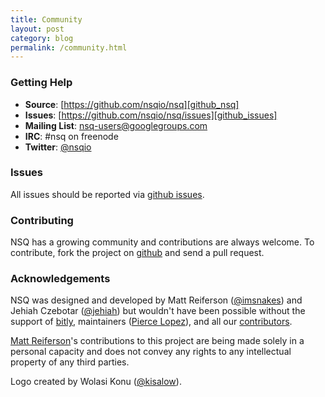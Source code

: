 ```yaml
---
title: Community
layout: post
category: blog
permalink: /community.html
---
```


### Getting Help

* **Source**: [https://github.com/nsqio/nsq][github_nsq]
* **Issues**: [https://github.com/nsqio/nsq/issues][github_issues]
* **Mailing List**: [nsq-users@googlegroups.com][google_group]
* **IRC**: #nsq on freenode
* **Twitter**: [@nsqio][nsqio_twitter]

### Issues

All issues should be reported via [github issues][github_issues].

### Contributing

NSQ has a growing community and contributions are always welcome. To contribute, fork the project
on [github][github_nsq] and send a pull request.

### Acknowledgements

NSQ was designed and developed by Matt Reiferson ([@imsnakes][snakes_twitter]) and Jehiah Czebotar
([@jehiah][jehiah_twitter]) but wouldn't have been possible without the support of [bitly][bitly],
maintainers ([Pierce Lopez][pierce_github]), and all our [contributors][contributors].

[Matt Reiferson][matt_github]'s contributions to this project are being made solely in a personal
capacity and does not convey any rights to any intellectual property of any third parties.

Logo created by Wolasi Konu ([@kisalow][wolasi_twitter]).

[github_issues]: https://github.com/nsqio/nsq/issues
[github_nsq]: https://github.com/nsqio/nsq
[google_group]: https://groups.google.com/group/nsq-users
[snakes_twitter]: https://twitter.com/imsnakes
[jehiah_twitter]: https://twitter.com/jehiah
[bitly]: https://bitly.com
[contributors]: https://github.com/nsqio/nsq/graphs/contributors
[nsqio_twitter]: https://twitter.com/nsqio
[wolasi_twitter]: https://twitter.com/kisalow
[matt_github]: https://github.com/mreiferson
[pierce_github]: https://github.com/ploxiln
